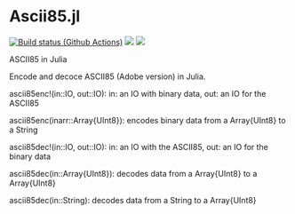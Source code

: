 # Ascii85.jl

[![Build status (Github Actions)](https://github.com/pst-lz/Ascii85.jl/workflows/CI/badge.svg)](https://github.com/pst-lz/Ascii85.jl)
[![](https://img.shields.io/badge/docs-stable-blue.svg)](https://pst-lz.github.io/Ascii85.jl/stable)
[![](https://img.shields.io/badge/docs-dev-blue.svg)](https://pst-lz.github.io/Ascii85.jl/dev)

ASCII85 in Julia

Encode and decoce ASCII85 (Adobe version) in Julia.

ascii85enc!(in::IO, out::IO):
  in: an IO with binary data,
  out: an IO for the ASCII85
  
ascii85enc(inarr::Array{UInt8}):
  encodes binary data from a Array{UInt8} to a String
  
ascii85dec!(in::IO, out::IO):
  in: an IO with the ASCII85,
  out: an IO for the binary data
 
ascii85dec(in::Array{UInt8}):
  decodes data from a Array{UInt8} to a Array{UInt8}
 
ascii85dec(in::String):
  decodes data from a String to a Array{UInt8}
